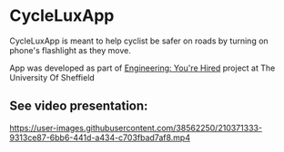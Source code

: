 # CycleLuxApp

CycleLuxApp is meant to help cyclist be safer on roads by turning on phone's flashlight as they move.

App was developed as part of [Engineering: You're Hired](https://www.sheffield.ac.uk/engineering/study/youre-hired) project at The University Of Sheffield

## See video presentation:
https://user-images.githubusercontent.com/38562250/210371333-9313ce87-6bb6-441d-a434-c703fbad7af8.mp4
